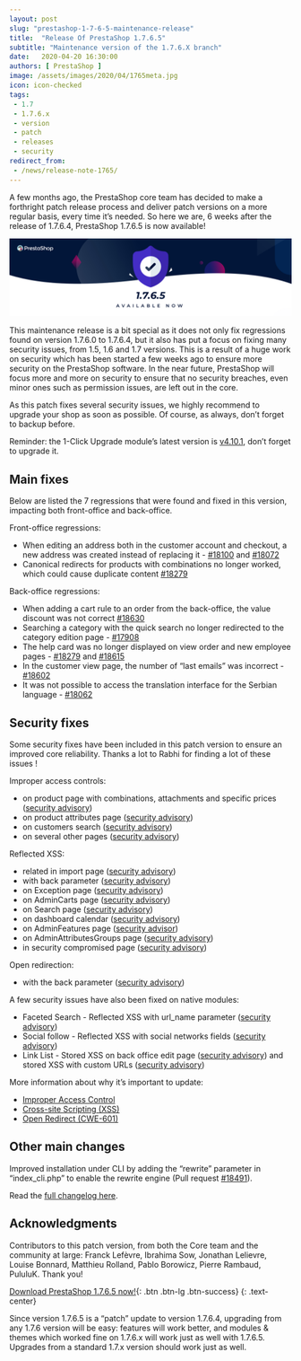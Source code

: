 ```yaml
---
layout: post
slug: "prestashop-1-7-6-5-maintenance-release"
title:  "Release Of PrestaShop 1.7.6.5"
subtitle: "Maintenance version of the 1.7.6.X branch"
date:   2020-04-20 16:30:00
authors: [ PrestaShop ]
image: /assets/images/2020/04/1765meta.jpg
icon: icon-checked
tags:
 - 1.7
 - 1.7.6.x
 - version
 - patch
 - releases
 - security
redirect_from:
 - /news/release-note-1765/
---
```



A few months ago, the PrestaShop core team has decided to make a forthright patch release process and deliver patch versions on a more regular basis, every time it’s needed. So here we are, 6 weeks after the release of 1.7.6.4, PrestaShop 1.7.6.5 is now available! 

![1.7.6.5 is available!](/assets/images/2020/04/1765banner.jpg)

This maintenance release is a bit special as it does not only fix regressions found on version 1.7.6.0 to 1.7.6.4, but it also has put a focus on fixing many security issues, from 1.5, 1.6 and 1.7 versions. This is a result of a huge work on security which has been started a few weeks ago to ensure more security on the PrestaShop software. In the near future, PrestaShop will focus more and more on security to ensure that no security breaches, even minor ones such as permission issues, are left out in the core. 

As this patch fixes several security issues, we highly recommend to upgrade your shop as soon as possible. Of course, as always, don’t forget to backup before.

Reminder:  the 1-Click Upgrade module’s latest version is [v4.10.1](https://github.com/PrestaShop/autoupgrade/releases/tag/v4.10.1), don’t forget to upgrade it.


## Main fixes

Below are listed the 7 regressions that were found and fixed in this version, impacting both front-office and back-office.

Front-office regressions:

- When editing an address both in the customer account and checkout, a new address was created instead of replacing it - [#18100](https://github.com/PrestaShop/PrestaShop/issues/18100) and [#18072](https://github.com/PrestaShop/PrestaShop/issues/18072)
- Canonical redirects for products with combinations no longer worked, which could cause duplicate content [#18279](https://github.com/PrestaShop/PrestaShop/issues/18279)

Back-office regressions:

- When adding a cart rule to an order from the back-office, the value discount was not correct [#18630](https://github.com/PrestaShop/PrestaShop/issues/18630)
- Searching a category with the quick search no longer redirected to the category edition page - [#17908](https://github.com/PrestaShop/PrestaShop/issues/17908)
- The help card was no longer displayed on view order and new employee pages - [#18279](https://github.com/PrestaShop/PrestaShop/issues/18279) and [#18615](https://github.com/PrestaShop/PrestaShop/issues/18615)
- In the customer view page, the number of “last emails” was incorrect - [#18602](https://github.com/PrestaShop/PrestaShop/issues/18602)
- It was not possible to access the translation interface for the Serbian language - [#18062](https://github.com/PrestaShop/PrestaShop/issues/18062)


## Security fixes

Some security fixes have been included in this patch version to ensure an improved core reliability. Thanks a lot to Rabhi for finding a lot of these issues !

Improper access controls:

- on product page with combinations, attachments and specific prices ([security advisory](https://github.com/PrestaShop/PrestaShop/security/advisories/GHSA-cvjj-grfv-f56w))
- on product attributes page ([security advisory](https://github.com/PrestaShop/PrestaShop/security/advisories/GHSA-4wxg-33h3-3w5r))
- on customers search ([security advisory](https://github.com/PrestaShop/PrestaShop/security/advisories/GHSA-r6rp-6gv6-r9hq))
- on several other pages ([security advisory](https://github.com/PrestaShop/PrestaShop/security/advisories/GHSA-74vp-ww64-w2gm))

Reflected XSS:

- related in import page ([security advisory](https://github.com/PrestaShop/PrestaShop/security/advisories/GHSA-98j8-hvjv-x47j))
- with back parameter ([security advisory](https://github.com/PrestaShop/PrestaShop/security/advisories/GHSA-j3r6-33hf-m8wh))
- on Exception page ([security advisory](https://github.com/PrestaShop/PrestaShop/security/advisories/GHSA-mrpj-67mq-3fr5))
- on AdminCarts page ([security advisory](https://github.com/PrestaShop/PrestaShop/security/advisories/GHSA-q6pr-42v5-v97q))
- on Search page ([security advisory](https://github.com/PrestaShop/PrestaShop/security/advisories/GHSA-rpg3-f23r-jmqv))
- on dashboard calendar ([security advisory](https://github.com/PrestaShop/PrestaShop/security/advisories/GHSA-m2x6-c2c6-pjrx))
- on AdminFeatures page ([security advisor](https://github.com/PrestaShop/PrestaShop/security/advisories/GHSA-87jh-7xpg-6v93))
- on AdminAttributesGroups page ([security advisory](https://github.com/PrestaShop/PrestaShop/security/advisories/GHSA-7fmr-5vcc-329j))
- in security compromised page ([security advisory](https://github.com/PrestaShop/PrestaShop/security/advisories/GHSA-48vj-vvr6-jj4f))

Open redirection:

- with the back parameter ([security advisory](https://github.com/PrestaShop/PrestaShop/security/advisories/GHSA-375w-q56h-h7qc))

A few security issues have also been fixed on native modules:

- Faceted Search - Reflected XSS with url_name parameter ([security advisory](https://github.com/PrestaShop/ps_facetedsearch/security/advisories/GHSA-mmmv-m5q9-g3cm)) 
- Social follow - Reflected XSS with social networks fields ([security advisory](https://github.com/PrestaShop/ps_socialfollow/security/advisories/GHSA-774w-fg8p-7c8w))
- Link List - Stored XSS on back office edit page ([security advisory](https://github.com/PrestaShop/ps_linklist/security/advisories/GHSA-vr7g-vqp5-966j)) and stored XSS with custom URLs  ([security advisory](https://github.com/PrestaShop/ps_linklist/security/advisories/GHSA-cx2r-mf6x-55rx)) 

More information about why it’s important to update:

- [Improper Access Control](https://cwe.mitre.org/data/definitions/284.html)
- [Cross-site Scripting (XSS)](https://cwe.mitre.org/data/definitions/79.html)
- [Open Redirect (CWE-601)](https://cwe.mitre.org/data/definitions/601.html)


## Other main changes 

Improved installation under CLI by adding the “rewrite” parameter in “index_cli.php” to enable the rewrite engine (Pull request [#18491](https://github.com/PrestaShop/PrestaShop/pull/18491)).

Read the [full changelog here](https://www.prestashop.com/en/release-notes-1-7-6-5-stable).

## Acknowledgments

Contributors to this patch version, from both the Core team and the community at large: 
Franck Lefèvre, Ibrahima Sow, Jonathan Lelievre, Louise Bonnard, Matthieu Rolland, Pablo Borowicz, Pierre Rambaud, PululuK.
Thank you!


[Download PrestaShop 1.7.6.5 now!](https://www.prestashop.com/versions){: .btn .btn-lg .btn-success}
{: .text-center}



Since version 1.7.6.5 is a “patch” update to version 1.7.6.4, upgrading from any 1.7.6 version will be easy: features will work better, and modules & themes which worked fine on 1.7.6.x will work just as well with 1.7.6.5. Upgrades from a standard 1.7.x version should work just as well.
